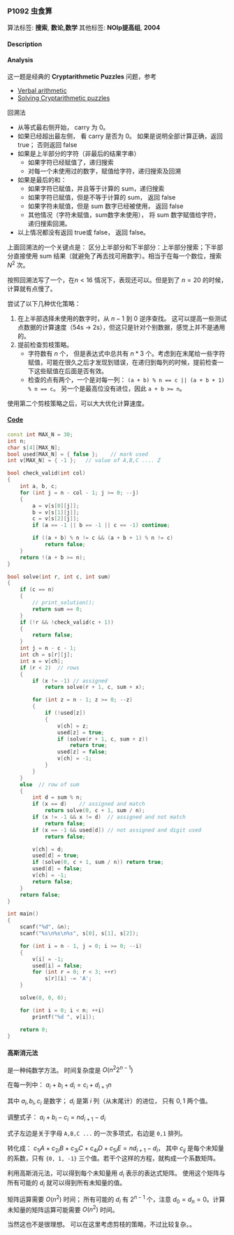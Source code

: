 ### P1092 虫食算

算法标签: **搜索**, **数论,数学**
其他标签: **NOIp提高组**, **2004**


#### Description

#### Analysis

这一题是经典的 **Cryptarithmetic Puzzles** 问题，参考

- [Verbal arithmetic](https://en.wikipedia.org/wiki/Verbal_arithmetic)
- [Solving Cryptarithmetic puzzles]( https://www.geeksforgeeks.org/backtracking-set-8-solving-cryptarithmetic-puzzles/)


回溯法

- 从等式最右侧开始， carry 为 0。
- 如果已经超出最左侧， 看 carry 是否为 0。 如果是说明全部计算正确，返回 true； 否则返回 false
- 如果是上半部分的字符（非最后的结果字串）
    - 如果字符已经赋值了，递归搜索
    - 对每一个未使用过的数字，赋值给字符，递归搜索及回溯
- 如果是最后的和：
    - 如果字符已赋值，并且等于计算的 sum，递归搜索
    - 如果字符已赋值，但是不等于计算的 sum， 返回 false
    - 如果字符未赋值，但是 sum 数字已经被使用， 返回 false
    - 其他情况（字符未赋值，sum数字未使用）， 将 sum 数字赋值给字符， 递归搜索回溯。
- 以上情况都没有返回 true或 false， 返回 false。

上面回溯法的一个关键点是： 区分上半部分和下半部分：上半部分搜索；下半部分直接使用 sum 结果（就避免了再去找可用数字）。相当于在每一个数位，搜索 $N^2$ 次。

按照回溯法写了一个，在$n < 16$ 情况下，表现还可以。但是到了 $n = 20$ 的时候，计算就有点慢了。

尝试了以下几种优化策略：

1. 在上半部选择未使用的数字时，从 $n - 1$ 到 $0$ 逆序查找。 这可以提高一些测试点数据的计算速度（54s -> 2s），但这只是针对个别数据，感觉上并不是通用的。
2. 提前检查剪枝策略。
    - 字符数有 $n$ 个， 但是表达式中总共有 $n * 3$ 个。考虑到在末尾给一些字符赋值，可能在很久之后才发现到错误，在递归到每列的时候，提前检查一下这些赋值在后面是否有效。
    - 检查的点有两个，一个是对每一列：  `(a + b) % n == c || (a + b + 1) % n == c`。 另一个是最高位没有进位，因此 `a + b >= n`。

使用第二个剪枝策略之后，可以大大优化计算速度。

#### [Code](../cpp/p1092.cpp)

```cpp
const int MAX_N = 30;
int n;
char s[4][MAX_N];
bool used[MAX_N] = { false };    // mark used
int v[MAX_N] = { -1 };   // value of A,B,C .... Z

bool check_valid(int col)
{
    int a, b, c;
    for (int j = n - col - 1; j >= 0; --j)
    {
        a = v[s[0][j]];
        b = v[s[1][j]];
        c = v[s[2][j]];
        if (a == -1 || b == -1 || c == -1) continue;

        if ((a + b) % n != c && (a + b + 1) % n != c)
            return false;
    }
    return !(a + b >= n);
}

bool solve(int r, int c, int sum)
{
    if (c == n)
    {
        // print_solution();
        return sum == 0;
    }
    if (!r && !check_valid(c + 1))
    {
        return false;
    }
    int j = n - c - 1;
    int ch = s[r][j];
    int x = v[ch];
    if (r < 2)  // rows
    {
        if (x != -1) // assigned
            return solve(r + 1, c, sum + x);

        for (int z = n - 1; z >= 0; --z)
        {
            if (!used[z])
            {
                v[ch] = z;
                used[z] = true;
                if (solve(r + 1, c, sum + z))
                    return true;
                used[z] = false;
                v[ch] = -1;
            }
        }
    }
    else  // row of sum
    {
        int d = sum % n;
        if (x == d)    // assigned and match
            return solve(0, c + 1, sum / n);
        if (x != -1 && x != d)  // assigned and not match
            return false;
        if (x == -1 && used[d]) // not assigned and digit used
            return false;

        v[ch] = d;
        used[d] = true;
        if (solve(0, c + 1, sum / n)) return true;
        used[d] = false;
        v[ch] = -1;
        return false;
    }
    return false;
}

int main()
{
    scanf("%d", &n);
    scanf("%s\n%s\n%s", s[0], s[1], s[2]);

    for (int i = n - 1, j = 0; i >= 0; --i)
    {
        v[i] = -1;
        used[i] = false;
        for (int r = 0; r < 3; ++r)
            s[r][i] -= 'A';
    }

    solve(0, 0, 0);

    for (int i = 0; i < n; ++i)
        printf("%d ", v[i]);

    return 0;
}
```

#### 高斯消元法

是一种纯数学方法。 时间复杂度是 $O(n^2 2^{n-1})$

在每一列中： $a_i + b_i + d_i = c_i + d_{i+1}n$

其中 $a_i, b_i, c_i$ 是数字； $d_i$ 是第 $i$ 列（从末尾计）的进位， 只有 $0, 1$ 两个值。

调整式子： $a_i + b_i - c_i = n  d_{i + 1} - d_i$

式子左边是关于字母 `A,B,C ...` 的一次多项式，右边是 `0,1` 排列。

转化成： $c_{1i}A + c_{2i}B +c_{3i}C +c_{4i}D + c_{5i}E = n d_{i + 1} - d_i$， 其中 $c_{ij}$ 是每个未知量的系数，只有 `{0, 1, -1}` 三个值。若干个这样的方程，就构成一个系数矩阵。

利用高斯消元法，可以得到每个未知量用 $d_i$ 表示的表达式矩阵。 使用这个矩阵与所有可能的 $d_i$ 就可以得到所有未知量的值。

矩阵运算需要 $O(n^2)$ 时间； 所有可能的 $d_i$ 有 $2^{n-1}$ 个，注意 $d_0 = d_{n} = 0$。计算未知量的矩阵运算可能需要 $O(n^2)$ 时间。

当然这也不是很理想。 可以在这里考虑剪枝的策略，不过比较复杂。。
